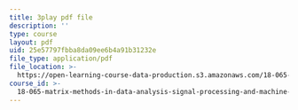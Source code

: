```yaml
---
title: 3play pdf file
description: ''
type: course
layout: pdf
uid: 25e57797fbba8da09ee6b4a91b31232e
file_type: application/pdf
file_location: >-
  https://open-learning-course-data-production.s3.amazonaws.com/18-065-matrix-methods-in-data-analysis-signal-processing-and-machine-learning-spring-2018/25e57797fbba8da09ee6b4a91b31232e_NcPUI7aPFhA.pdf
course_id: >-
  18-065-matrix-methods-in-data-analysis-signal-processing-and-machine-learning-spring-2018
---
```

